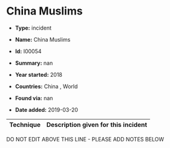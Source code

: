 # China Muslims

* **Type:** incident

* **Name:** China Muslims

* **Id:** I00054

* **Summary:** nan

* **Year started:** 2018

* **Countries:** China , World

* **Found via:** nan

* **Date added:** 2019-03-20
 

| Technique | Description given for this incident |
| --------- | ------------------------- |

DO NOT EDIT ABOVE THIS LINE - PLEASE ADD NOTES BELOW